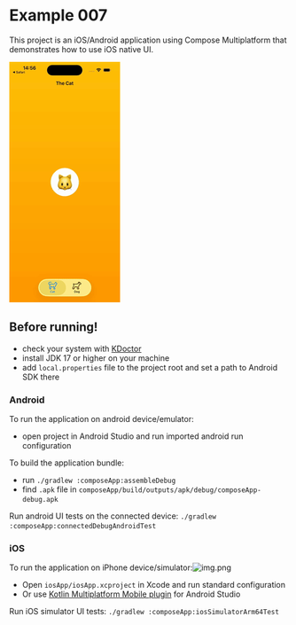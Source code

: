 # Example 007

This project is an iOS/Android application using Compose Multiplatform that demonstrates 
how to use iOS native UI.

<p>
<img width="200" alt="SCR-20230502-nedr" src="sample.gif">
</p>

## Before running!

- check your system with [KDoctor](https://github.com/Kotlin/kdoctor)
- install JDK 17 or higher on your machine
- add `local.properties` file to the project root and set a path to Android SDK there

### Android

To run the application on android device/emulator:

- open project in Android Studio and run imported android run configuration

To build the application bundle:

- run `./gradlew :composeApp:assembleDebug`
- find `.apk` file in `composeApp/build/outputs/apk/debug/composeApp-debug.apk`

Run android UI tests on the connected device: `./gradlew :composeApp:connectedDebugAndroidTest`

### iOS

To run the application on iPhone device/simulator:![img.png](img.png)

- Open `iosApp/iosApp.xcproject` in Xcode and run standard configuration
- Or use [Kotlin Multiplatform Mobile plugin](https://plugins.jetbrains.com/plugin/14936-kotlin-multiplatform-mobile)
  for Android Studio

Run iOS simulator UI tests: `./gradlew :composeApp:iosSimulatorArm64Test`  

